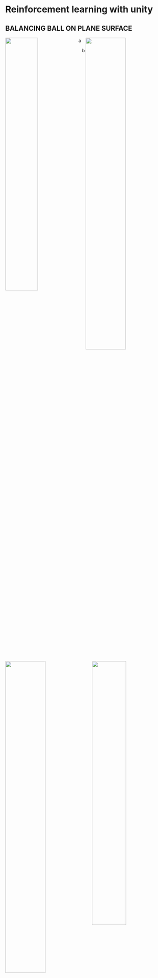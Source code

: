 # Reinforcement learning with unity 

## BALANCING BALL ON PLANE SURFACE

<img src="https://github.com/deeprajbasu/reinforcementLearning/blob/main/1.gif" width="45%" align='left'>
<img src="https://github.com/deeprajbasu/reinforcementLearning/blob/main/2.gif" width="50%" align='right'>
 <p style="text-align: left;">       a                                  </p>  
  <p style="text-align: right;">         b                                </p>
<br>

<img src="https://github.com/deeprajbasu/reinforcementLearning/blob/main/3.gif" width="50%" align='left'>
<img src="https://github.com/deeprajbasu/reinforcementLearning/blob/main/4.gif" width="46%" align='right'>






<br>

<div>
<img src="https://github.com/deeprajbasu/reinforcementLearning/blob/main/5.gif" width="50%" align='left'>
<img src="https://github.com/deeprajbasu/reinforcementLearning/blob/main/6.gif" width="46%" align='right'>



</div>





